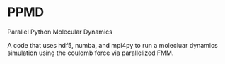 # PPMD
Parallel Python Molecular Dynamics

A code that uses hdf5, numba, and mpi4py to run a molecluar dynamics
simulation using the coulomb force via parallelized FMM.
